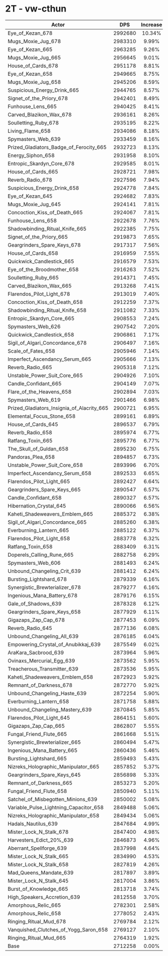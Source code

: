 # 2T - vw-cthun
| Actor | DPS | Increase |
|---|:---:|:---:|
|Eye_of_Kezan_678|2992680|10.34%|
|Mugs_Moxie_Jug_678|2983310|9.99%|
|Eye_of_Kezan_665|2963285|9.26%|
|Mugs_Moxie_Jug_665|2956645|9.01%|
|House_of_Cards_678|2951178|8.81%|
|Eye_of_Kezan_658|2949665|8.75%|
|Mugs_Moxie_Jug_658|2945206|8.59%|
|Suspicious_Energy_Drink_665|2944765|8.57%|
|Signet_of_the_Priory_678|2942401|8.49%|
|Funhouse_Lens_665|2940425|8.41%|
|Carved_Blazikon_Wax_678|2936161|8.26%|
|Soulletting_Ruby_678|2935195|8.22%|
|Living_Flame_658|2934086|8.18%|
|Spymasters_Web_639|2933459|8.16%|
|Prized_Gladiators_Badge_of_Ferocity_665|2932723|8.13%|
|Energy_Siphon_658|2931958|8.10%|
|Entropic_Skardyn_Core_678|2929585|8.01%|
|House_of_Cards_665|2928721|7.98%|
|Reverb_Radio_678|2927596|7.94%|
|Suspicious_Energy_Drink_658|2924778|7.84%|
|Eye_of_Kezan_645|2924682|7.83%|
|Mugs_Moxie_Jug_645|2924141|7.81%|
|Concoction_Kiss_of_Death_665|2924067|7.81%|
|Funhouse_Lens_658|2922678|7.76%|
|Shadowbinding_Ritual_Knife_665|2922385|7.75%|
|Signet_of_the_Priory_665|2919873|7.65%|
|Geargrinders_Spare_Keys_678|2917317|7.56%|
|House_of_Cards_658|2916959|7.55%|
|Quickwick_Candlestick_665|2916579|7.53%|
|Eye_of_the_Broodmother_658|2916263|7.52%|
|Soulletting_Ruby_665|2914371|7.45%|
|Carved_Blazikon_Wax_665|2913268|7.41%|
|Flarendos_Pilot_Light_678|2913019|7.40%|
|Concoction_Kiss_of_Death_658|2912259|7.37%|
|Shadowbinding_Ritual_Knife_658|2911082|7.33%|
|Entropic_Skardyn_Core_665|2908553|7.24%|
|Spymasters_Web_626|2907542|7.20%|
|Quickwick_Candlestick_658|2906861|7.17%|
|Sigil_of_Algari_Concordance_678|2906497|7.16%|
|Scale_of_Fates_658|2905946|7.14%|
|Imperfect_Ascendancy_Serum_665|2905666|7.13%|
|Reverb_Radio_665|2905318|7.12%|
|Unstable_Power_Suit_Core_665|2904926|7.10%|
|Candle_Confidant_665|2904149|7.07%|
|Flare_of_the_Heavens_658|2902894|7.03%|
|Spymasters_Web_619|2901466|6.98%|
|Prized_Gladiators_Insignia_of_Alacrity_665|2900721|6.95%|
|Elemental_Focus_Stone_658|2899161|6.89%|
|House_of_Cards_645|2896537|6.79%|
|Reverb_Radio_658|2895974|6.77%|
|Ratfang_Toxin_665|2895776|6.77%|
|The_Skull_of_Guldan_658|2895230|6.75%|
|Pandoras_Plea_658|2894857|6.73%|
|Unstable_Power_Suit_Core_658|2893996|6.70%|
|Imperfect_Ascendancy_Serum_658|2892533|6.65%|
|Flarendos_Pilot_Light_665|2892427|6.64%|
|Geargrinders_Spare_Keys_665|2890547|6.57%|
|Candle_Confidant_658|2890327|6.57%|
|Hibernation_Crystal_645|2890066|6.56%|
|Kaheti_Shadeweavers_Emblem_665|2885372|6.38%|
|Sigil_of_Algari_Concordance_665|2885260|6.38%|
|Everburning_Lantern_665|2885122|6.37%|
|Flarendos_Pilot_Light_658|2883778|6.32%|
|Ratfang_Toxin_658|2883409|6.31%|
|Doperels_Calling_Rune_665|2882758|6.29%|
|Spymasters_Web_606|2881493|6.24%|
|Unbound_Changeling_Crit_639|2881412|6.24%|
|Bursting_Lightshard_678|2879339|6.16%|
|Synergistic_Brewterializer_678|2879277|6.16%|
|Ingenious_Mana_Battery_678|2879176|6.15%|
|Gale_of_Shadows_639|2878328|6.12%|
|Geargrinders_Spare_Keys_658|2877929|6.11%|
|Gigazaps_Zap_Cap_678|2877453|6.09%|
|Reverb_Radio_645|2877136|6.08%|
|Unbound_Changeling_All_639|2876185|6.04%|
|Empowering_Crystal_of_Anubikkaj_639|2875549|6.02%|
|AraKara_Sacbrood_639|2873964|5.96%|
|Ovinaxs_Mercurial_Egg_639|2873562|5.95%|
|Treacherous_Transmitter_639|2873536|5.95%|
|Kaheti_Shadeweavers_Emblem_658|2872923|5.92%|
|Remnant_of_Darkness_678|2872770|5.92%|
|Unbound_Changeling_Haste_639|2872254|5.90%|
|Everburning_Lantern_658|2871758|5.88%|
|Unbound_Changeling_Mastery_639|2870845|5.85%|
|Flarendos_Pilot_Light_645|2864151|5.60%|
|Gigazaps_Zap_Cap_665|2862807|5.55%|
|Fungal_Friend_Flute_665|2861668|5.51%|
|Synergistic_Brewterializer_665|2860494|5.47%|
|Ingenious_Mana_Battery_665|2860436|5.46%|
|Bursting_Lightshard_665|2859493|5.43%|
|Nizreks_Holographic_Manipulator_665|2857852|5.37%|
|Geargrinders_Spare_Keys_645|2856898|5.33%|
|Remnant_of_Darkness_665|2853273|5.20%|
|Fungal_Friend_Flute_658|2850940|5.11%|
|Satchel_of_Misbegotten_Minions_639|2850002|5.08%|
|Variable_Pulse_Lightning_Capacitor_658|2849488|5.06%|
|Nizreks_Holographic_Manipulator_658|2849434|5.06%|
|Hadals_Nautilus_639|2847684|4.99%|
|Mister_Lock_N_Stalk_678|2847400|4.98%|
|Harvesters_Edict_20%_639|2846873|4.96%|
|Aberrant_Spellforge_639|2837998|4.64%|
|Mister_Lock_N_Stalk_665|2834990|4.53%|
|Mister_Lock_N_Stalk_658|2827819|4.26%|
|Mad_Queens_Mandate_639|2817897|3.89%|
|Mister_Lock_N_Stalk_645|2817004|3.86%|
|Burst_of_Knowledge_665|2813718|3.74%|
|High_Speakers_Accretion_639|2812558|3.70%|
|Amorphous_Relic_665|2782301|2.58%|
|Amorphous_Relic_658|2778052|2.43%|
|Ringing_Ritual_Mud_678|2769784|2.12%|
|Vanquished_Clutches_of_Yogg_Saron_658|2769127|2.10%|
|Ringing_Ritual_Mud_665|2764319|1.92%|
|Base|2712258|0.00%|
